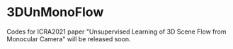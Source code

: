 # 3DUnMonoFlow
Codes for ICRA2021 paper "Unsupervised Learning of 3D Scene Flow from Monocular Camera" will be released soon.
